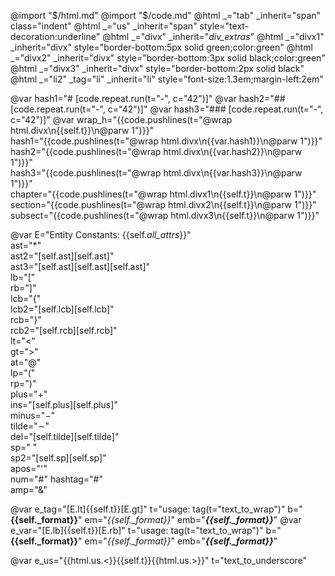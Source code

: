 @import "$/html.md"
@import "$/code.md"
@html _="tab" _inherit="span" class="indent"
@html _="us" _inherit="span" style="text-decoration:underline"
@html _="divx" _inherit="_div_extras_"
@html _="divx1" _inherit="divx" style="border-bottom:5px solid green;color:green"
@html _="divx2" _inherit="divx" style="border-bottom:3px solid black;color:green"
@html _="divx3" _inherit="divx" style="border-bottom:2px solid black"
@html _="li2" _tag="li" _inherit="li" style="font-size:1.3em;margin-left:2em"

@var hash1="# [code.repeat.run(t=\"-\", c=\"42\")]"
@var hash2="## [code.repeat.run(t=\"-\", c=\"42\")]"
@var hash3="### [code.repeat.run(t=\"-\", c=\"42\")]"
@var wrap_h="{{code.pushlines(t=\"@wrap html.divx\n{{self.t}}\n@parw 1\")}}"\
    hash1="{{code.pushlines(t=\"@wrap html.divx\n{{var.hash1}}\n@parw 1\")}}"\
    hash2="{{code.pushlines(t=\"@wrap html.divx\n{{var.hash2}}\n@parw 1\")}}"\
    hash3="{{code.pushlines(t=\"@wrap html.divx\n{{var.hash3}}\n@parw 1\")}}"\
    chapter="{{code.pushlines(t=\"@wrap html.divx1\n{{self.t}}\n@parw 1\")}}"\
    section="{{code.pushlines(t=\"@wrap html.divx2\n{{self.t}}\n@parw 1\")}}"\
    subsect="{{code.pushlines(t=\"@wrap html.divx3\n{{self.t}}\n@parw 1\")}}"

@var E="Entity Constants: {{self._all_attrs_}}" \
    ast="&ast;"\
    ast2="[self.ast][self.ast]"\
    ast3="[self.ast][self.ast][self.ast]"\
    lb="&lsqb;"\
    rb="&rsqb;"\
    lcb="&lcub;"\
    lcb2="[self.lcb][self.lcb]"\
    rcb="&rcub;"\
    rcb2="[self.rcb][self.rcb]"\
    lt="&lt;"\
    gt="&gt;"\
    at="&commat;"\
    lp="&lpar;"\
    rp="&rpar;"\
    plus="&plus;"\
    ins="[self.plus][self.plus]"\
    minus="&minus;"\
    tilde="&sim;"\
    del="[self.tilde][self.tilde]"\
    sp="&nbsp;"\
    sp2="[self.sp][self.sp]"\
    apos="&apos;"\
    num="&num;" hashtag="&num;"\
    amp="&amp;"

@var e_tag="[E.lt]{{self.t}}[E.gt]" t="usage: tag(t=\"text_to_wrap\")" b="**{{self._format}}**" em="*{{self._format}}*" emb="***{{self._format}}***"
@var e_var="[E.lb]{{self.t}}[E.rb]" t="usage: tag(t=\"text_to_wrap\")" b="**{{self._format}}**" em="*{{self._format}}*" emb="***{{self._format}}***"

@var e_us="{{html.us.<}}{{self.t}}{{html.us.>}}" t="text_to_underscore"
